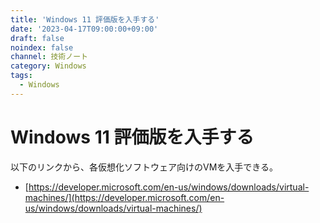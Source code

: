 ```yaml
---
title: 'Windows 11 評価版を入手する'
date: '2023-04-17T09:00:00+09:00'
draft: false
noindex: false
channel: 技術ノート
category: Windows
tags:
  - Windows
---
```

# Windows 11 評価版を入手する

以下のリンクから、各仮想化ソフトウェア向けのVMを入手できる。

- [https://developer.microsoft.com/en-us/windows/downloads/virtual-machines/](https://developer.microsoft.com/en-us/windows/downloads/virtual-machines/)
